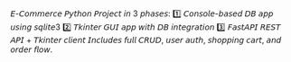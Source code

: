𝘌-𝘊𝘰𝘮𝘮𝘦𝘳𝘤𝘦 𝘗𝘺𝘵𝘩𝘰𝘯 𝘗𝘳𝘰𝘫𝘦𝘤𝘵 𝘪𝘯 3 𝘱𝘩𝘢𝘴𝘦𝘴:
1️⃣ 𝘊𝘰𝘯𝘴𝘰𝘭𝘦-𝘣𝘢𝘴𝘦𝘥 𝘋𝘉 𝘢𝘱𝘱 𝘶𝘴𝘪𝘯𝘨 𝘴𝘲𝘭𝘪𝘵𝘦3
2️⃣ 𝘛𝘬𝘪𝘯𝘵𝘦𝘳 𝘎𝘜𝘐 𝘢𝘱𝘱 𝘸𝘪𝘵𝘩 𝘋𝘉 𝘪𝘯𝘵𝘦𝘨𝘳𝘢𝘵𝘪𝘰𝘯
3️⃣ 𝘍𝘢𝘴𝘵𝘈𝘗𝘐 𝘙𝘌𝘚𝘛 𝘈𝘗𝘐 + 𝘛𝘬𝘪𝘯𝘵𝘦𝘳 𝘤𝘭𝘪𝘦𝘯𝘵
𝘐𝘯𝘤𝘭𝘶𝘥𝘦𝘴 𝘧𝘶𝘭𝘭 𝘊𝘙𝘜𝘋, 𝘶𝘴𝘦𝘳 𝘢𝘶𝘵𝘩, 𝘴𝘩𝘰𝘱𝘱𝘪𝘯𝘨 𝘤𝘢𝘳𝘵, 𝘢𝘯𝘥 𝘰𝘳𝘥𝘦𝘳 𝘧𝘭𝘰𝘸.
